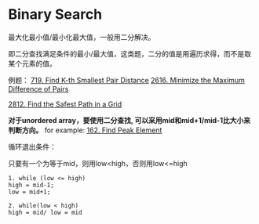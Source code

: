 # Binary Search

最大化最小值/最小化最大值，一般用二分解决。

即二分查找满足条件的最小/最大值，这类题，二分的值是用遍历求得，而不是取某个元素的值。

例题：
[719. Find K-th Smallest Pair Distance](https://leetcode.com/problems/find-k-th-smallest-pair-distance/)
[2616. Minimize the Maximum Difference of Pairs](https://leetcode.com/problems/minimize-the-maximum-difference-of-pairs/)

[2812. Find the Safest Path in a Grid](https://leetcode.com/problems/find-the-safest-path-in-a-grid/)

**对于unordered array，要使用二分查找, 可以采用mid和mid+1/mid-1比大小来判断方向。** for example: [162. Find Peak Element](https://leetcode.com/problems/find-peak-element/)

循环退出条件：

只要有一个为等于mid，则用low<high，否则用low<=high

```
1. while (low <= high)
high = mid-1;
low = mid+1;

2. while(low < high)
high = mid/ low = mid
```

